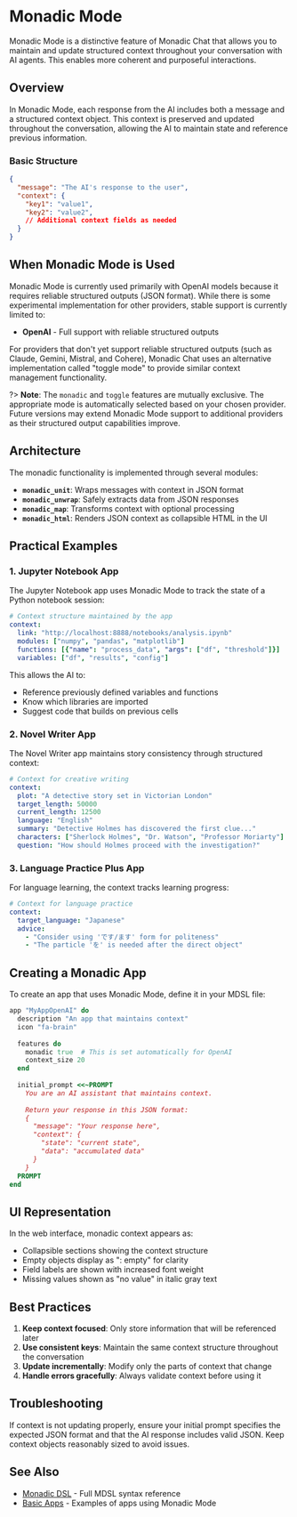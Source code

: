 # Monadic Mode

Monadic Mode is a distinctive feature of Monadic Chat that allows you to maintain and update structured context throughout your conversation with AI agents. This enables more coherent and purposeful interactions.

## Overview

In Monadic Mode, each response from the AI includes both a message and a structured context object. This context is preserved and updated throughout the conversation, allowing the AI to maintain state and reference previous information.

### Basic Structure

```json
{
  "message": "The AI's response to the user",
  "context": {
    "key1": "value1",
    "key2": "value2",
    // Additional context fields as needed
  }
}
```

## When Monadic Mode is Used

Monadic Mode is currently used primarily with OpenAI models because it requires reliable structured outputs (JSON format). While there is some experimental implementation for other providers, stable support is currently limited to:

- **OpenAI** - Full support with reliable structured outputs

For providers that don't yet support reliable structured outputs (such as Claude, Gemini, Mistral, and Cohere), Monadic Chat uses an alternative implementation called "toggle mode" to provide similar context management functionality.

?> **Note**: The `monadic` and `toggle` features are mutually exclusive. The appropriate mode is automatically selected based on your chosen provider. Future versions may extend Monadic Mode support to additional providers as their structured output capabilities improve.

## Architecture

The monadic functionality is implemented through several modules:

- **`monadic_unit`**: Wraps messages with context in JSON format
- **`monadic_unwrap`**: Safely extracts data from JSON responses
- **`monadic_map`**: Transforms context with optional processing
- **`monadic_html`**: Renders JSON context as collapsible HTML in the UI

## Practical Examples

### 1. Jupyter Notebook App

The Jupyter Notebook app uses Monadic Mode to track the state of a Python notebook session:

```yaml
# Context structure maintained by the app
context:
  link: "http://localhost:8888/notebooks/analysis.ipynb"
  modules: ["numpy", "pandas", "matplotlib"]
  functions: [{"name": "process_data", "args": ["df", "threshold"]}]
  variables: ["df", "results", "config"]
```

This allows the AI to:
- Reference previously defined variables and functions
- Know which libraries are imported
- Suggest code that builds on previous cells

### 2. Novel Writer App

The Novel Writer app maintains story consistency through structured context:

```yaml
# Context for creative writing
context:
  plot: "A detective story set in Victorian London"
  target_length: 50000
  current_length: 12500
  language: "English"
  summary: "Detective Holmes has discovered the first clue..."
  characters: ["Sherlock Holmes", "Dr. Watson", "Professor Moriarty"]
  question: "How should Holmes proceed with the investigation?"
```

### 3. Language Practice Plus App

For language learning, the context tracks learning progress:

```yaml
# Context for language practice
context:
  target_language: "Japanese"
  advice: 
    - "Consider using 'です/ます' form for politeness"
    - "The particle 'を' is needed after the direct object"
```

## Creating a Monadic App

To create an app that uses Monadic Mode, define it in your MDSL file:

```ruby
app "MyAppOpenAI" do
  description "An app that maintains context"
  icon "fa-brain"
  
  features do
    monadic true  # This is set automatically for OpenAI
    context_size 20
  end
  
  initial_prompt <<~PROMPT
    You are an AI assistant that maintains context.
    
    Return your response in this JSON format:
    {
      "message": "Your response here",
      "context": {
        "state": "current state",
        "data": "accumulated data"
      }
    }
  PROMPT
end
```

## UI Representation

In the web interface, monadic context appears as:
- Collapsible sections showing the context structure
- Empty objects display as ": empty" for clarity
- Field labels are shown with increased font weight
- Missing values shown as "no value" in italic gray text

## Best Practices

1. **Keep context focused**: Only store information that will be referenced later
2. **Use consistent keys**: Maintain the same context structure throughout the conversation
3. **Update incrementally**: Modify only the parts of context that change
4. **Handle errors gracefully**: Always validate context before using it

## Troubleshooting

If context is not updating properly, ensure your initial prompt specifies the expected JSON format and that the AI response includes valid JSON. Keep context objects reasonably sized to avoid issues.

## See Also

- [Monadic DSL](./monadic_dsl.md) - Full MDSL syntax reference
- [Basic Apps](../basic-apps/) - Examples of apps using Monadic Mode